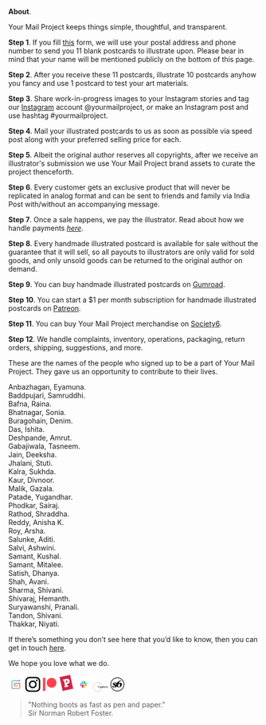 **About**.

Your Mail Project keeps things simple, thoughtful, and transparent.

**Step 1**. If you fill <a href="https://yourmailproject.typeform.com/to/krhWpQJZ" rel="noopener noreferrer" target="_blank">this</a> form, we will use your postal address and phone number to send you 11 blank postcards to illustrate upon. Please bear in mind that your name will be mentioned publicly on the bottom of this page.

**Step 2**. After you receive these 11 postcards, illustrate 10 postcards anyhow you fancy and use 1 postcard to test your art materials.

**Step 3**. Share work-in-progress images to your Instagram stories and tag our <a href="https://www.instagram.com/yourmailproject" rel="noopener noreferrer" target="_blank">Instagram</a> account @yourmailproject, or make an Instagram post and use hashtag #yourmailproject.

**Step 4**. Mail your illustrated postcards to us as soon as possible via speed post along with your preferred selling price for each.

**Step 5**. Albeit the original author reserves all copyrights, after we receive an illustrator's submission we use Your Mail Project brand assets to curate the project thenceforth.

**Step 6**. Every customer gets an exclusive product that will never be replicated in analog format and can be sent to friends and family via India Post with/without an accompanying message.

**Step 7**. Once a sale happens, we pay the illustrator. Read about how we handle payments [_here_](https://kushalsamant.github.io/yourmailproject/payments.html).

**Step 8**. Every handmade illustrated postcard is available for sale without the guarantee that it will sell, so all payouts to illustrators are only valid for sold goods, and only unsold goods can be returned to the original author on demand.

**Step 9**. You can buy handmade illustrated postcards on <a href="https://gumroad.com/yourmailproject" rel="noopener noreferrer" target="_blank">Gumroad</a>.

**Step 10**. You can start a $1 per month subscription for handmade illustrated postcards on <a href="https://www.patreon.com/yourmailproject?fan_landing=true" rel="noopener noreferrer" target="_blank">Patreon</a>.

**Step 11**. You can buy Your Mail Project merchandise on <a href="https://www.society6.com/yourmailproject" rel="noopener noreferrer" target="_blank">Society6</a>.

**Step 12**. We handle complaints, inventory, operations, packaging, return orders, shipping, suggestions, and more.

These are the names of the people who signed up to be a part of Your Mail Project. They gave us an opportunity to contribute to their lives.

Anbazhagan, Eyamuna.  
Baddpujari, Samruddhi.  
Bafna, Raina.  
Bhatnagar, Sonia.  
Buragohain, Denim.  
Das, Ishita.  
Deshpande, Amrut.  
Gabajiwala, Tasneem.  
Jain, Deeksha.  
Jhalani, Stuti.  
Kalra, Sukhda.  
Kaur, Divnoor.  
Malik, Gazala.  
Patade, Yugandhar.  
Phodkar, Sairaj.  
Rathod, Shraddha.  
Reddy, Anisha K.  
Roy, Arsha.  
Salunke, Aditi.  
Salvi, Ashwini.  
Samant, Kushal.  
Samant, Mitalee.  
Satish, Dhanya.  
Shah, Avani.  
Sharma, Shivani.  
Shivaraj, Hemanth.  
Suryawanshi, Pranali.  
Tandon, Shivani.  
Thakkar, Niyati.

If there’s something you don’t see here that you’d like to know, then you can get in touch <a href="https://kushalsamant.github.io/getintouch.html">here</a>.

We hope you love what we do.

<a href="https://gumroad.com/yourmailproject" rel="noopener noreferrer" target="_blank"><img src="/assets/img/logogumroad.png" alt="Gumroad" style="width:30px"></a>
<a href="https://www.instagram.com/yourmailproject" rel="noopener noreferrer" target="_blank"><img src="/assets/img/logoinstagram.png" alt="Instagram" style="width:30px"></a>
<a href="https://www.patreon.com/yourmailproject?fan_landing=true" rel="noopener noreferrer" target="_blank"><img src="/assets/img/logopatreon.png" alt="Patreon" style="width:30px"></a>
<a href="https://www.postcrossing.com/user/kushalsamant" rel="noopener noreferrer" target="_blank"><img src="/assets/img/logopostcrossing.png" alt="Postcrossing" style="width:30px"></a>
<a href="https://join.slack.com/t/yourmailproject/shared_invite/zt-mmwv4scm-1RHUwuHiEQM0V~rxVX0BsA" rel="noopener noreferrer" target="_blank"><img src="/assets/img/logoslack.png" alt="Slack" style="width:30px"></a>
<a href="https://yourmailproject.typeform.com/to/krhWpQJZ" rel="noopener noreferrer" target="_blank"><img src="/assets/img/logotypeform.png" alt="Typeform" style="width:30px"></a>
<a href="https://www.society6.com/yourmailproject" rel="noopener noreferrer" target="_blank"><img src="/assets/img/logosociety6.png" alt="Society6" style="width:30px"></a>

> "Nothing boots as fast as pen and paper."  
> Sir Norman Robert Foster.
